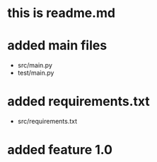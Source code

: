 # this is readme.md
# added main files
 * src/main.py
 * test/main.py
 # added requirements.txt
  * src/requirements.txt
  # added feature 1.0